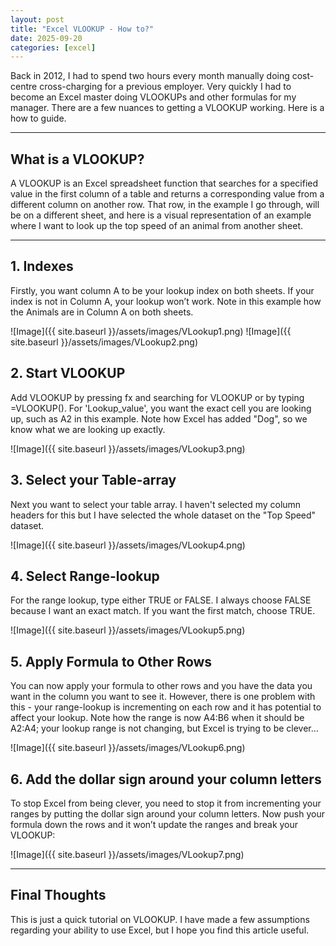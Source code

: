 ```yaml
---
layout: post
title: "Excel VLOOKUP - How to?"
date: 2025-09-20
categories: [excel]
---
```


Back in 2012, I had to spend two hours every month manually doing cost-centre cross-charging for a previous employer. Very quickly I had to become an Excel master doing VLOOKUPs and other formulas for my manager. There are a few nuances to getting a VLOOKUP working. Here is a how to guide.

---

## What is a VLOOKUP?

A VLOOKUP is an Excel spreadsheet function that searches for a specified value in the first column of a table and returns a corresponding value from a different column on another row. That row, in the example I go through, will be on a different sheet, and here is a visual representation of an example where I want to look up the top speed of an animal from another sheet.

---

## 1. Indexes

Firstly, you want column A to be your lookup index on both sheets. If your index is not in Column A, your lookup won’t work. Note in this example how the Animals are in Column A on both sheets.

![Image]({{ site.baseurl }}/assets/images/VLookup1.png)
![Image]({{ site.baseurl }}/assets/images/VLookup2.png)

## 2. Start VLOOKUP

Add VLOOKUP by pressing fx and searching for VLOOKUP or by typing =VLOOKUP(). For 'Lookup_value', you want the exact cell you are looking up, such as A2 in this example. Note how Excel has added "Dog", so we know what we are looking up exactly.

![Image]({{ site.baseurl }}/assets/images/VLookup3.png)

## 3. Select your Table-array

Next you want to select your table array. I haven't selected my column headers for this but I have selected the whole dataset on the "Top Speed" dataset.

![Image]({{ site.baseurl }}/assets/images/VLookup4.png)

## 4. Select Range-lookup

For the range lookup, type either TRUE or FALSE. I always choose FALSE because I want an exact match. If you want the first match, choose TRUE.

![Image]({{ site.baseurl }}/assets/images/VLookup5.png)

## 5. Apply Formula to Other Rows

You can now apply your formula to other rows and you have the data you want in the column you want to see it. However, there is one problem with this - your range-lookup is incrementing on each row and it has potential to affect your lookup. Note how the range is now A4:B6 when it should be A2:A4; your lookup range is not changing, but Excel is trying to be clever...

![Image]({{ site.baseurl }}/assets/images/VLookup6.png)

## 6. Add the dollar sign around your column letters

To stop Excel from being clever, you need to stop it from incrementing your ranges by putting the dollar sign around your column letters. Now push your formula down the rows and it won’t update the ranges and break your VLOOKUP:

![Image]({{ site.baseurl }}/assets/images/VLookup7.png)

---

## Final Thoughts

This is just a quick tutorial on VLOOKUP. I have made a few assumptions regarding your ability to use Excel, but I hope you find this article useful.
